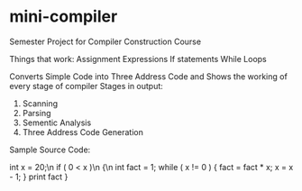 # mini-compiler
Semester Project for Compiler Construction Course

Things that work:
Assignment Expressions
If statements
While Loops

Converts Simple Code into Three Address Code and Shows the working of every stage of compiler
Stages in output:
1. Scanning
2. Parsing
3. Sementic Analysis
4. Three Address Code Generation

Sample Source Code:

int x = 20;\n
if  ( 0 < x )\n 
{\n
  int fact = 1;
  while ( x != 0 ) 
  {
    fact = fact * x;
    x = x - 1;
  }
  print fact
}
